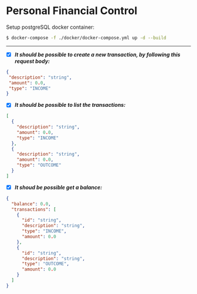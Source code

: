 # Personal Financial Control

Setup postgreSQL docker container:

```BASH
$ docker-compose -f ./docker/docker-compose.yml up -d --build
```

---

- [x] ***It should be possible to create a new transaction, by following this request body:***

 ```JSON
{
  "description": "string",
  "amount": 0.0,
  "type": "INCOME"
}
```

- [x] ***It should be possible to list the transactions:***

```JSON
[
  {
    "description": "string",
    "amount": 0.0,
    "type": "INCOME"
  },
  {
    "description": "string",
    "amount": 0.0,
    "type": "OUTCOME"
  }
]
```

- [x] ***It shoud be possible get a balance:***

```JSON
{
  "balance": 0.0,
  "transactions": [
    {
      "id": "string",
      "description": "string",
      "type": "INCOME",
      "amount": 0.0
    },
    {
      "id": "string",
      "description": "string",
      "type": "OUTCOME",
      "amount": 0.0
    }
  ]
}
```
